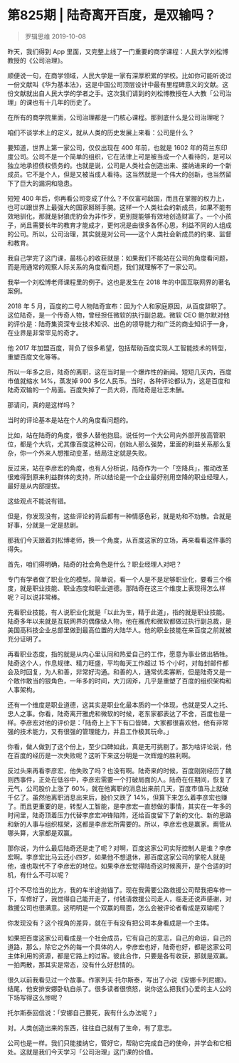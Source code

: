 # 第825期 | 陆奇离开百度，是双输吗？
> 罗辑思维
2019-10-08

昨天，我们得到 App 里面，又完整上线了一门重要的商学课程：人民大学刘松博教授的《公司治理》。

顺便说一句，在商学领域，人民大学是一家有深厚积累的学校。比如你可能听说过一份文献叫《华为基本法》，这是中国公司顶层设计中最有里程碑意义的文献。这份文献就出自人民大学的学者之手。这次我们请到的刘松博教授在人大教「公司治理」的课也有十几年的历史了。

在所有的商学院里面，公司治理都是一门核心课程。那到底什么是公司治理呢？

咱们不谈学术上的定义，就从人类的历史发展上来看：公司是什么？

要知道，世界上第一家公司，仅仅出现在 400 年前，也就是 1602 年的荷兰东印度公司。公司不是一个简单的组织，它在法律上可是被当成一个人看待的，是可以独立地承担债权债务的。也就是说，公司是人类社会创造出来、接纳进来的一个新成员。它不是个人，但是又被当成人看待。这当然就是一个伟大的创新，也当然留下了巨大的漏洞和隐患。

短短 400 年后，你再看公司变成了什么？不仅富可敌国，而且在掌握的权力上，也可以跟世界上最强大的国家掰掰手腕。这样一个人类社会的新成员，如果不能有效地驯化，那就是豺狼虎豹会为非作歹，更别提能够有效地创造财富了。一个小孩子，尚且需要长年的教育才能成才，更何况是由很多各怀心思，利益不同的人组成的公司。所以，公司治理，其实就是对公司——这个人类社会新成员的约束、监督和教育。

我自己学完了这门课，最核心的收获就是：如果我们不能站在公司的角度看问题，而是用通常的观察人际关系的角度看问题，我们就理解不了一家公司。

我举一个刘松博老师课程里的例子。这也是发生在 2018 年的中国互联网界的著名案例。

2018 年 5 月，百度的二号人物陆奇宣布：因为个人和家庭原因，从百度辞职了。这位陆奇，是一个传奇人物，曾经担任微软的执行副总裁。微软 CEO 鲍尔默对他的评价是：陆奇集资深专业技术知识、出色的领导能力和广泛的商业知识于一身，在业界是非常罕见的奇才。

他 2017 年加盟百度，背负了很多希望，包括帮助百度实现人工智能技术的转型，重塑百度文化等等。

所以一年多之后，陆奇的离职，这在当时是一个爆炸性的新闻。短短几天内，百度市值就缩水 14%，蒸发掉 900 多亿人民币。当时，各种评论都认为，这是百度和陆奇双输的一个局面。百度失掉了一员大将，而陆奇是壮志未酬。

那请问，真的是这样吗？

当时的评论基本是站在个人的角度看问题的。

比如，站在陆奇的角度，很多人替他抱屈。说任何一个大公司向外部开放高管职位，都是个大坑，尤其像百度这种公司，创始人那么强势，里面的利益关系那么复杂，你一个外来人想推动变革，结局注定就是失败。

反过来，站在李彦宏的角度，也有人分析说，陆奇作为一个「空降兵」，推动改革很难得到原来利益群体的支持，所以结论是一个企业最好别用空降的职业经理人，最好是从内部提拔。

这些观点不能说有错。

但是，你发现没有，这些评论的背后都有一种情感色彩，就是劝和不劝散。合就是好事，分就是一定是悲剧。

那我们今天跟着刘松博老师，换一个角度，从百度这家的立场，再来看看这件事的得失。

首先，咱们得明确，陆奇的社会角色是什么？职业经理人对吧？

专门有学者做了职业化的模型。简单说，看一个人是不是足够职业化，要看三个维度，就是职业技能、职业态度和职业道德。那陆奇在这三个维度上表现得怎么样呢？可以说非常棒。

先看职业技能，有人说职业化就是「以此为生，精于此道」，指的就是职业技能。陆奇多年以来就是互联网界的偶像级人物，他在雅虎和微软都做过执行副总裁，是美国高科技企业总部里做到最高位置的大陆华人。他的职业技能在来百度之前就被充分证明了。

再看职业态度，指的就是从内心里认同和热爱自己的工作，愿意为事业做出牺牲。陆奇这个人，作息规律、精力旺盛，平均每天工作超过 15 个小时，对每封邮件都会及时回复，为人和善，非常好沟通。和善的人，通常优柔寡断，但是陆奇又是一个敢作敢当的狠角色，一年多的时间，大刀阔斧，几乎是重塑了百度的组织架构和人事架构。

还有一个维度是职业道德，这其实是职业化最本质的一个体现，也就是受人之托、忠人之事。你看，陆奇离开雅虎和微软的时候，老东家都表达了不舍，百度也是一样。李彦宏对他的评价是：「陆奇上上下下有口皆碑，大家都很喜欢他，他有非常强的技术能力，又有很强的管理能力，并且工作极其玩命。」

你看，做人做到了这个份上，至少口碑如此，真是无可挑剔了。那为啥评论说，他在百度的经历是一次失败呢？这听下来这分明是一次辉煌的胜利啊。

反过头来再看李彦宏，他失败了吗？也没有啊。陆奇来的时候，百度刚刚经历了魏则西事件，正处在低谷中，李彦宏需要一个打破局面的人。陆奇在任期间，恢复了元气，公司股价上涨了 60%，就在他离职的消息出来前几天，百度市值马上就破千亿了。虽然他离职消息出来后，股价又跌了 14%，但算下来怎么着李彦宏也赚了。而且更重要的是，转型人工智能，是李彦宏一直想做的事情，其实在一年多的时间里，陆奇顶着压力代替李彦宏冲锋陷阵，还给百度留下了新的文化、新的思路和新的人事与组织框架，这都是李彦宏所需要的。所以，李彦宏也是赢家。甭管从哪头算，大家都是双赢。

那你说，为什么最后陆奇还是走了呢？对啊，百度这家公司实际控制人是谁？李彦宏啊。李彦宏比马云还小四岁，如果他不想退休，那百度这家公司的掌舵人就是他，谁也取代不了李彦宏的地位。如果李彦宏觉得陆奇这时候离开，是个合适的时机，有什么不可以呢？

打个不尽恰当的比方，我的车半途抛锚了。现在我需要公路救援公司帮我把车修一下，车修好了，我觉得自己能开走了，付钱请救援公司走人，临走还说声感谢，对救援公司也很满意。这明明是一个双赢的局面，怎么会被评论者看成是双输呢？

你发现没有？这个视角的差异，就在于有没有把公司本身看成是一个主体。

如果把百度这家公司看成是一个社会成员，它有自己的意志，自己的命运，自己的道路，那么，除它之外的每一个具体的人，李彦宏也好，陆奇也好，都是这家公司主体利用的资源，都是它路上的过客。彼此合作，只要是各有收获，那就是双赢。一拍两散，那其实是常态，没有什么好悲情的。

很久以前我看见过一个故事。作家列夫·托尔斯泰，写出了小说《安娜卡列尼娜》。结尾，他安排安娜卧轨自杀了。很多读者很愤怒，说你这么把我们心爱的主人公的下场写得这么惨呢？

托尔斯泰回信说：「安娜自己要死，我有什么办法呢？」

对。人类创造出来的东西，往往自己就有了生命，有了意志。

公司也是一样。我们只能接纳它，管好它，帮助它完成自己的使命，并学会和它相处。这就是我们今天学习「公司治理」这门课的价值。

